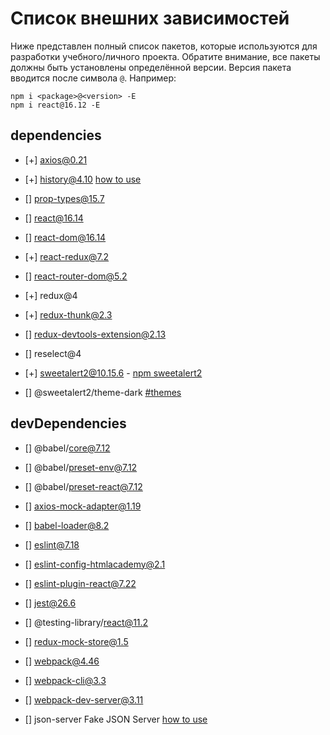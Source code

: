 # Список внешних зависимостей

Ниже представлен полный список пакетов, которые используются для разработки учебного/личного проекта. Обратите внимание, все пакеты должны быть установлены определённой версии. Версия пакета вводится после символа `@`. Например: 

```
npm i <package>@<version> -E
npm i react@16.12 -E
``` 

## dependencies

* [+] axios@0.21
* [+] history@4.10 [how to use](https://stackoverflow.com/a/45849608)
* [] prop-types@15.7
* [] react@16.14
* [] react-dom@16.14
* [+] react-redux@7.2
* [] react-router-dom@5.2
* [+] redux@4
* [+] redux-thunk@2.3
* [] redux-devtools-extension@2.13
* [] reselect@4 

* [+] sweetalert2@10.15.6 -  [npm sweetalert2](https://www.npmjs.com/package/sweetalert2)
* [] @sweetalert2/theme-dark [#themes](https://sweetalert2.github.io/#themes)
## devDependencies

* [] @babel/core@7.12
* [] @babel/preset-env@7.12
* [] @babel/preset-react@7.12
* [] axios-mock-adapter@1.19
* [] babel-loader@8.2
* [] eslint@7.18
* [] eslint-config-htmlacademy@2.1
* [] eslint-plugin-react@7.22
* [] jest@26.6
* [] @testing-library/react@11.2
* [] redux-mock-store@1.5
* [] webpack@4.46
* [] webpack-cli@3.3
* [] webpack-dev-server@3.11

* [] json-server Fake JSON Server [how to use](https://github.com/typicode/json-server)
